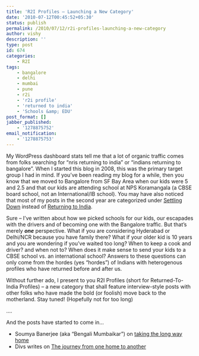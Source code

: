 ```yaml
---
title: 'R2I Profiles – Launching a New Category'
date: '2010-07-12T00:45:52+05:30'
status: publish
permalink: /2010/07/12/r2i-profiles-launching-a-new-category
author: vishy
description: ''
type: post
id: 674
categories: 
    - R2I
tags:
    - bangalore
    - delhi
    - mumbai
    - pune
    - r2i
    - 'r2i profile'
    - 'returned to india'
    - 'Schools &amp; EDU'
post_format: []
jabber_published:
    - '1278875752'
email_notification:
    - '1278875753'
---
```

My WordPress dashboard stats tell me that a lot of organic traffic comes from folks searching for “nris returning to india” or “indians returning to bangalore”. When I started this blog in 2008, this was the primary target group I had in mind. If you’ve been reading my blog for a while, then you know that we moved to Bangalore from SF Bay Area when our kids were 5 and 2.5 and that our kids are attending school at NPS Koramangala (a CBSE board school, not an International/IB school). You may have also noticed that most of my posts in the second year are categorized under [Settling Down](http://ulaar.wordpress.com/category/settling-down/) instead of [Returning to India](http://ulaar.wordpress.com/category/returning-to-india/).

Sure – I’ve written about how we picked schools for our kids, our escapades with the drivers and of becoming one with the Bangalore traffic. But that’s merely ***one*** perspective. What if you are considering Hyderabad or Delhi/NCR because you have family there? What if your older kid is 10 years and you are wondering if you’ve waited too long? When to keep a cook and driver? and when not to? When does it make sense to send your kids to a CBSE school vs. an international school? Answers to these questions can only come from the hordes (yes “hordes”) of Indians with heterogenous profiles who have returned before and after us.

Without further ado, I present to you R2I Profiles (short for Returned-To-India Profiles) – a new category that shall feature interview-style posts with other folks who have made the bold (or foolish) move back to the motherland. Stay tuned! (Hopefully not for too long)

….

And the posts have started to come in…

- Soumya Banerjee (aka “Bengali Mumbaikar”) on [taking the long way home](http://ulaar.wordpress.com/2010/07/29/bengali-mumbaikar-takes-the-long-way-home/)
- Divs writes on [The journey from one home to another](http://ulaar.wordpress.com/2010/08/04/the-journey-from-one-home-to-another-guest-post/)